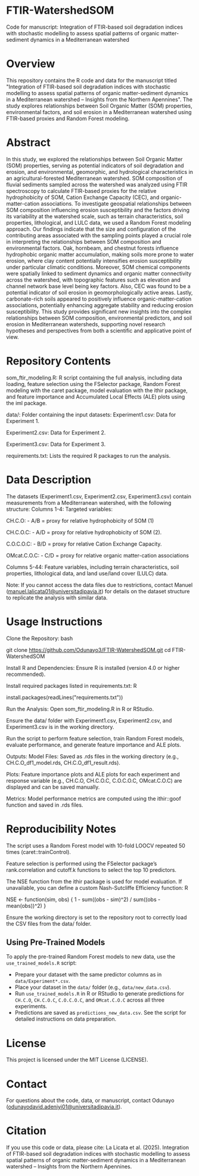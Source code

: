 # FTIR-WatershedSOM

Code for manuscript: Integration of FTIR-based soil degradation indices with stochastic modelling to assess spatial patterns of organic matter-sediment dynamics in a Mediterranean watershed 

# Overview
This repository contains the R code and data for the manuscript titled "Integration of FTIR-based soil degradation indices with stochastic modelling to assess spatial patterns of organic matter-sediment dynamics in a Mediterranean watershed – Insights from the Northern Apennines". The study explores relationships between Soil Organic Matter (SOM) properties, environmental factors, and soil erosion in a Mediterranean watershed using FTIR-based proxies and Random Forest modeling.

# Abstract
In this study, we explored the relationships between Soil Organic Matter (SOM) properties, serving as potential indicators of soil degradation and erosion, and environmental, geomorphic, and hydrological characteristics in an agricultural-forested Mediterranean watershed. SOM composition of fluvial sediments sampled across the watershed was analyzed using FTIR spectroscopy to calculate FTIR-based proxies for the relative hydrophobicity of SOM, Cation Exchange Capacity (CEC), and organic-matter-cation associations. To investigate geospatial relationships between SOM composition influencing erosion susceptibility and the factors driving its variability at the watershed scale, such as terrain characteristics, soil properties, lithological, and LULC data, we used a Random Forest modeling approach. Our findings indicate that the size and configuration of the contributing areas associated with the sampling points played a crucial role in interpreting the relationships between SOM composition and environmental factors. Oak, hornbeam, and chestnut forests influence hydrophobic organic matter accumulation, making soils more prone to water erosion, where clay content potentially intensifies erosion susceptibility under particular climatic conditions. Moreover, SOM chemical components were spatially linked to sediment dynamics and organic matter connectivity across the watershed, with topographic features such as elevation and channel network base level being key factors. Also, CEC was found to be a potential indicator of soil erosion in geomorphologically active areas. Lastly, carbonate-rich soils appeared to positively influence organic-matter-cation associations, potentially enhancing aggregate stability and reducing erosion susceptibility. This study provides significant new insights into the complex relationships between SOM composition, environmental predictors, and soil erosion in Mediterranean watersheds, supporting novel research hypotheses and perspectives from both a scientific and applicative point of view.

# Repository Contents
som_ftir_modeling.R: R script containing the full analysis, including data loading, feature selection using the FSelector package, Random Forest modeling with the caret package, model evaluation with the ithir package, and feature importance and Accumulated Local Effects (ALE) plots using the iml package.

data/: Folder containing the input datasets:
Experiment1.csv: Data for Experiment 1.

Experiment2.csv: Data for Experiment 2.

Experiment3.csv: Data for Experiment 3.

requirements.txt: Lists the required R packages to run the analysis.

# Data Description
The datasets (Experiment1.csv, Experiment2.csv, Experiment3.csv) contain measurements from a Mediterranean watershed, with the following structure:
Columns 1-4: Targeted variables:

CH.C.O: - A/B = proxy for relative hydrophobicity of SOM (1)

CH.C.O.C: - A/D = proxy for relative hydrophobicity of SOM (2).

C.O.C.O.C: - B/D = proxy for relative Cation Exchange Capacity.

OMcat.C.O.C: - C/D = proxy for relative organic matter-cation associations

Columns 5-44: Feature variables, including terrain characteristics, soil properties, lithological data, and land use/land cover (LULC) data.

Note: If you cannot access the data files due to restrictions, contact Manuel (manuel.lalicata01@universitadipavia.it) for details on the dataset structure to replicate the analysis with similar data.

# Usage Instructions
Clone the Repository:
bash

git clone https://github.com/Odunayo3/FTIR-WatershedSOM.git
cd FTIR-WatershedSOM

Install R and Dependencies:
Ensure R is installed (version 4.0 or higher recommended).

Install required packages listed in requirements.txt:
R

install.packages(readLines("requirements.txt"))

Run the Analysis:
Open som_ftir_modeling.R in R or RStudio.

Ensure the data/ folder with Experiment1.csv, Experiment2.csv, and Experiment3.csv is in the working directory.

Run the script to perform feature selection, train Random Forest models, evaluate performance, and generate feature importance and ALE plots.

Outputs:
Model Files: Saved as .rds files in the working directory (e.g., CH.C.O_df1_model.rds, CH.C.O_df1_result.rds).

Plots: Feature importance plots and ALE plots for each experiment and response variable (e.g., CH.C.O, CH.C.O.C, C.O.C.O.C, OMcat.C.O.C) are displayed and can be saved manually.

Metrics: Model performance metrics are computed using the ithir::goof function and saved in .rds files.

# Reproducibility Notes
The script uses a Random Forest model with 10-fold LOOCV repeated 50 times (caret::trainControl).

Feature selection is performed using the FSelector package’s rank.correlation and cutoff.k functions to select the top 10 predictors.

The NSE function from the ithir package is used for model evaluation. If unavailable, you can define a custom Nash-Sutcliffe Efficiency function:
R

NSE <- function(sim, obs) {
  1 - sum((obs - sim)^2) / sum((obs - mean(obs))^2)
}

Ensure the working directory is set to the repository root to correctly load the CSV files from the data/ folder.

## Using Pre-Trained Models
To apply the pre-trained Random Forest models to new data, use the `use_trained_models.R` script:
- Prepare your dataset with the same predictor columns as in `data/Experiment*.csv`.
- Place your dataset in the `data/` folder (e.g., `data/new_data.csv`).
- Run `use_trained_models.R` in R or RStudio to generate predictions for `CH.C.O`, `CH.C.O.C`, `C.O.C.O.C`, and `OMcat.C.O.C` across all three experiments.
- Predictions are saved as `predictions_new_data.csv`.
See the script for detailed instructions on data preparation.

# License
This project is licensed under the MIT License (LICENSE).
# Contact
For questions about the code, data, or manuscript, contact Odunayo (odunayodavid.adeniyi01@universitadipavia.it).

# Citation

If you use this code or data, please cite:
La Licata et al. (2025). Integration of FTIR-based soil degradation indices with stochastic modelling to assess spatial patterns of organic matter-sediment dynamics in a Mediterranean watershed – Insights from the Northern Apennines.



